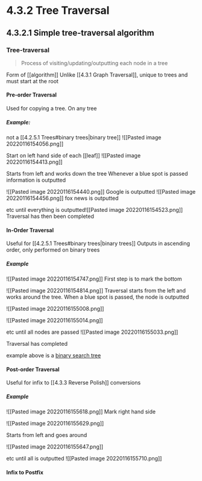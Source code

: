 # 4.3.2 Tree Traversal


## 4.3.2.1 Simple tree-traversal algorithm

### Tree-traversal

> Process of visiting/updating/outputting each node in a tree

Form of [[algorithm]]
Unlike [[4.3.1 Graph Traversal]], unique to trees and must start at the root

#### Pre-order Traversal
Used for copying a tree. 
On any tree 

##### Example:
not a [[4.2.5.1 Trees#binary trees|binary tree]]
![[Pasted image 20220116154056.png]]

Start on left hand side of each [[leaf]]
![[Pasted image 20220116154413.png]]

Starts from left and works down the tree
Whenever a blue spot is passed information is outputted

![[Pasted image 20220116154440.png]]
Google is outputted
![[Pasted image 20220116154456.png]]
fox news is outputted


etc until everything is outputted![[Pasted image 20220116154523.png]]
Traversal has then been completed

#### In-Order Traversal
Useful for [[4.2.5.1 Trees#binary trees|binary trees]]
Outputs in ascending order, only performed on binary trees
##### Example
![[Pasted image 20220116154747.png]]
First step is to mark the bottom

![[Pasted image 20220116154814.png]]
Traversal starts from the left and works around the tree. When a blue spot is passed, the node is outputted

![[Pasted image 20220116155008.png]]

![[Pasted image 20220116155014.png]]

etc until all nodes are passed
![[Pasted image 20220116155033.png]]

Traversal has completed

example above is a [binary search tree](binary%20search%20tree.md)

#### Post-order Traversal
Useful for infix to [[4.3.3 Reverse Polish]] conversions

##### Example
![[Pasted image 20220116155618.png]]
Mark right hand side

![[Pasted image 20220116155629.png]]

Starts from left and goes around

![[Pasted image 20220116155647.png]]



etc until all is outputted
![[Pasted image 20220116155710.png]]

#### Infix to Postfix
